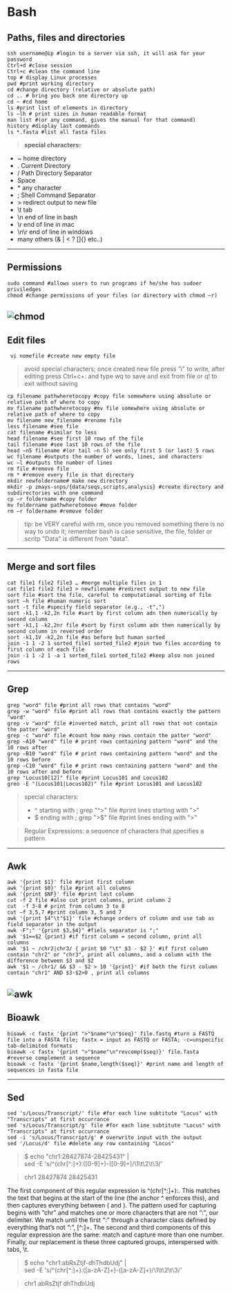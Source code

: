 # Bash
## Paths, files and directories

```
ssh username@ip #login to a server via ssh, it will ask for your password
Ctrl+d #close session
Ctrl+c #clean the command line
top # display Linux processes
pwd #print working directory
cd #change directory (relative or absolute path)
cd .. # bring you back one directory up
cd ~ #cd home
ls #print list of elements in directory
ls –lh # print sizes in human readable format
man list #(or any command, gives the manual for that command)
history #display last commands
ls *.fasta #list all fasta files
```
> **special characters:**
* ~ home directory
* . Current Directory
* / Path Directory Separator
* Space
* \* any character
* ; Shell Command Separator
* \> redirect output to new file
* \t tab
* \n end of line in bash
* \r end of line in mac
* \n\r end of line in windows
* many others (& | < ? []{} etc..)
---
## Permissions
```
sudo command #allows users to run programs if he/she has sudoer priviledges
chmod #change permissions of your files (or directory with chmod –r)  
```

![chmod](https://raw.githubusercontent.com/MariangelaIannello/didattica/main/images/chmod.png)
---
## Edit files
` vi nomefile #create new empty file`
> avoid special characters; once created new file press “i" to write, after editing press Ctrl+c+: and type wq to save and exit from file or q! to exit without saving
```
cp filename pathwheretocopy #copy file somewhere using absolute or relative path of where to copy
mv filename pathwheretocopy #mv file somewhere using absolute or relative path of where to copy
mv filename new_filename #rename file
less filename #see file
cat filename #similar to less
head filename #see first 10 rows of the file
tail filename #see last 10 rows of the file
head –n5 filename #(or tail –n 5) see only first 5 (or last) 5 rows
wc filename #outputs the number of words, lines, and characters
wc –l #outputs the number of lines
rm file #remove file
rm * #remove every file in that directory
mkdir newfoldername# make new directory
mkdir -p zmays-snps/{data/seqs,scripts,analysis} #create directory and subdirectories with one command
cp –r foldername #copy folder
mv foldername pathwheretomove #move folder
rm –r foldername #remove folder
```
> tip: be VERY careful with rm, once you removed something there is no way to undo it; remember bash is case sensitive, the file, folder or scritp "Data" is different from "data".
---
## Merge and sort files
```
cat file1 file2 file3 … #merge multiple files in 1  
cat file1 file2 file3 > newfilename #redirect output to new file
sort file #sort the file, careful to computational sorting of file
sort –h file #human numeric sort
sort -t file #specify field separator (e.g., -t",")
sort -k1,1 -k2,2n file #sort by first column adn then numerically by second column
sort -k1,1 -k2,2nr file #sort by first column adn then numerically by second column in reversed order
sort -k1,1V -k2,2n file #as before but human sorted
join -1 1 -2 1 sorted_file1 sorted_file2 #join two files according to first column of each file
join -1 1 -2 1 -a 1 sorted_file1 sorted_file2 #keep also non joined rows
```
---
## Grep
```
grep "word" file #print all rows that contains "word"
grep -w "word" file #print all rows that contains exactly the pattern "word"
grep -v "word" file #inverted match, print all rows that not contain the patter "word"
grep -c "word" file #count how many rows contain the patter "word"
grep –A10 "word" file # print rows containing pattern "word" and the 10 rows after
grep –B10 "word" file # print rows containing pattern "word" and the 10 rows before
grep –C10 "word" file # print rows containing pattern "word" and the 10 rows after and before
grep "Locus10[12]" file #print Locus101 and Locus102 
greo -E "(Locus101|Locus102)" file #print Locus101 and Locus102 
```
> special characters: 
> * ^ starting with ; grep "^>" file #print lines starting with ">"
> * $ ending with ; grep ">$" file #print lines ending with ">"

> Regular Expressions: a sequence of characters that specifies a pattern
---
## Awk
```
awk '{print $1}' file #print first column
awk '{print $0}' file #print all columns
awk '{print $NF}' file #print last column
cut -f 2 file #also cut print columns, print column 2
cut  -f 3-8 # print from column 3 to 8
cut –f 3,5,7 #print column 3, 5 and 7
awk '{print $4"\t"$1}' file #change orders of column and use tab as field separator in the output
awk -F";" '{print $3,$4}" #fiels separator is ";"
awk '$1==$2 {print} #if first column = second column, print all columns
awk '$1 ~ /chr2|chr3/ { print $0 "\t" $3 - $2 }' #if first column contain "chr2" or "chr3", print all columns, and a column with the difference between $3 and $2
awk '$1 ~ /chr1/ && $3 - $2 > 10 '{print}' #if both the first column  contain "chr1" AND $3-$2>0 , print all columns
```
![awk](https://raw.githubusercontent.com/MariangelaIannello/didattica/main/images/awk.png)
---
## Bioawk

```
bioawk -c fastx '{print ">"$name"\n"$seq}' file.fastq #turn a FASTQ file into a FASTA file; fastx = input as FASTQ or FASTA; -c=unspecific tab-delimited formats
bioawk -c fastx '{print ">"$name"\n"revcomp($seq)}' file.fasta #reverse complement a sequence
bioawk -c fastx '{print $name,length($seq)}' #print name and length of sequences in fasta file
```
---
## Sed
```
sed 's/Locus/Transcript/' file #for each line subtitute "Locus" with "Transcripts" at first occurrance
sed 's/Locus/Transcript/g' file #for each line subtitute "Locus" with "Transcripts" at first occurrance
sed -i 's/Locus/Transcript/g' # overwrite input with the output
sed '/Locus/d' file #delete any row containing "Locus"
```

> $ echo "chr1:28427874-28425431" | \
sed -E 's/^(chr[^:]+):([0-9]+)-([0-9]+)/\1\t\2\t\3/'

> chr1 28427874 28425431

The first component of this
regular expression is ^\(chr[^:]+\):. This matches the text that begins at the start of
the line (the anchor ^ enforces this), and then captures everything between \( and \).
The pattern used for capturing begins with “chr” and matches one or more characters
that are not “:”, our delimiter. We match until the first “:” through a character class
defined by everything that’s not “:”, [^:]+.
The second and third components of this regular expression are the same: match and
capture more than one number. Finally, our replacement is these three captured
groups, interspersed with tabs, \t.

> $ echo "chr1:abRsZtjf-dhThdbUdj" | \
sed -E 's/^(chr[^:]+):([a-zA-Z]+)-([a-zA-Z]+)/\1\t\2\t\3/'

> chr1 abRsZtjf dhThdbUdj
